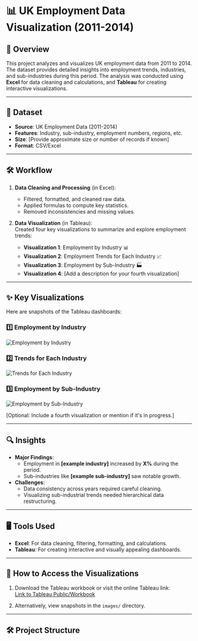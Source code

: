# 📊 UK Employment Data Visualization (2011-2014)

## 🎯 Overview
This project analyzes and visualizes UK employment data from 2011 to 2014. The dataset provides detailed insights into employment trends, industries, and sub-industries during this period. The analysis was conducted using **Excel** for data cleaning and calculations, and **Tableau** for creating interactive visualizations. 

---

## 📂 Dataset
- **Source**: UK Employment Data (2011-2014)
- **Features**: Industry, sub-industry, employment numbers, regions, etc.
- **Size**: [Provide approximate size or number of records if known]
- **Format**: CSV/Excel

---

## 🛠️ Workflow
1. **Data Cleaning and Processing** (in Excel):  
   - Filtered, formatted, and cleaned raw data.  
   - Applied formulas to compute key statistics.  
   - Removed inconsistencies and missing values.

2. **Data Visualization** (in Tableau):  
   Created four key visualizations to summarize and explore employment trends:  
   - **Visualization 1**: Employment by Industry 📊  
   - **Visualization 2**: Employment Trends for Each Industry 📈  
   - **Visualization 3**: Employment by Sub-Industry 🏭  
   - **Visualization 4**: [Add a description for your fourth visualization]  

---

## ✨ Key Visualizations
Here are snapshots of the Tableau dashboards:  

### 1️⃣ Employment by Industry  
![Employment by Industry](images/employment_by_industry.png)  

### 2️⃣ Trends for Each Industry  
![Trends for Each Industry](images/trends_for_each_industry.png)  

### 3️⃣ Employment by Sub-Industry  
![Employment by Sub-Industry](images/employment_by_sub_industry.png)  

[Optional: Include a fourth visualization or mention if it's in progress.]  

---

## 🔍 Insights
- **Major Findings**:
  - Employment in **[example industry]** increased by **X%** during the period.
  - Sub-industries like **[example sub-industry]** saw notable growth.
- **Challenges**:
  - Data consistency across years required careful cleaning.
  - Visualizing sub-industrial trends needed hierarchical data restructuring.

---

## 🖥️ Tools Used
- **Excel**: For data cleaning, filtering, formatting, and calculations.  
- **Tableau**: For creating interactive and visually appealing dashboards.  

---

## 🚀 How to Access the Visualizations
1. Download the Tableau workbook or visit the online Tableau link:  
   [Link to Tableau Public/Workbook](#)  

2. Alternatively, view snapshots in the `images/` directory.

---

## 🛠️ Project Structure

